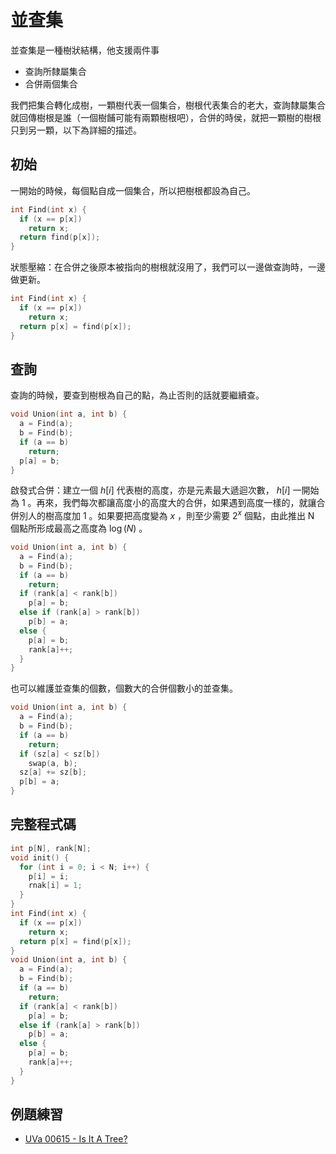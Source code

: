# 並查集

並查集是一種樹狀結構，他支援兩件事

- 查詢所隸屬集合
- 合併兩個集合

我們把集合轉化成樹，一顆樹代表一個集合，樹根代表集合的老大，查詢隸屬集合就回傳樹根是誰（一個樹餔可能有兩顆樹根吧），合併的時侯，就把一顆樹的樹根只到另一顆，以下為詳細的描述。

## 初始

一開始的時候，每個點自成一個集合，所以把樹根都設為自己。

```cpp
int Find(int x) {
  if (x == p[x])
    return x;
  return find(p[x]);
}
```

狀態壓縮：在合併之後原本被指向的樹根就沒用了，我們可以一邊做查詢時，一邊做更新。

```cpp
int Find(int x) {
  if (x == p[x])
    return x;
  return p[x] = find(p[x]);
}
```

## 查詢

查詢的時候，要查到樹根為自己的點，為止否則的話就要繼續查。

```cpp
void Union(int a, int b) {
  a = Find(a);
  b = Find(b);
  if (a == b)
    return;
  p[a] = b;
}
```

啟發式合併：建立一個 $h[i]$ 代表樹的高度，亦是元素最大遞迴次數， $h[i]$ 一開始為 $1$ 。再來，我們每次都讓高度小的高度大的合併，如果遇到高度一樣的，就讓合併別人的樹高度加 $1$ 。如果要把高度變為 $x$ ，則至少需要 $2^x$ 個點，由此推出 N 個點所形成最高之高度為 $\log(N)$ 。

```cpp
void Union(int a, int b) {
  a = Find(a);
  b = Find(b);
  if (a == b)
    return;
  if (rank[a] < rank[b])
    p[a] = b;
  else if (rank[a] > rank[b])
    p[b] = a;
  else {
    p[a] = b;
    rank[a]++;
  }
}
```

也可以維護並查集的個數，個數大的合併個數小的並查集。

```cpp
void Union(int a, int b) {
  a = Find(a);
  b = Find(b);
  if (a == b)
    return;
  if (sz[a] < sz[b])
    swap(a, b);
  sz[a] += sz[b];
  p[b] = a;
}
```

## 完整程式碼

```cpp
int p[N], rank[N];
void init() {
  for (int i = 0; i < N; i++) {
    p[i] = i;
    rnak[i] = 1;
  }
}
int Find(int x) {
  if (x == p[x])
    return x;
  return p[x] = find(p[x]);
}
void Union(int a, int b) {
  a = Find(a);
  b = Find(b);
  if (a == b)
    return;
  if (rank[a] < rank[b])
    p[a] = b;
  else if (rank[a] > rank[b])
    p[b] = a;
  else {
    p[a] = b;
    rank[a]++;
  }
}
```

## 例題練習

-  [UVa 00615 - Is It A Tree?](http://uva.onlinejudge.org/external/6/615.pdf) 
